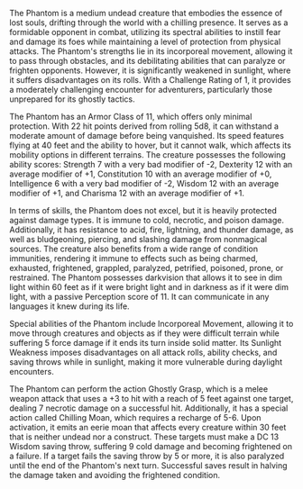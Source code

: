 The Phantom is a medium undead creature that embodies the essence of lost souls, drifting through the world with a chilling presence. It serves as a formidable opponent in combat, utilizing its spectral abilities to instill fear and damage its foes while maintaining a level of protection from physical attacks. The Phantom's strengths lie in its incorporeal movement, allowing it to pass through obstacles, and its debilitating abilities that can paralyze or frighten opponents. However, it is significantly weakened in sunlight, where it suffers disadvantages on its rolls. With a Challenge Rating of 1, it provides a moderately challenging encounter for adventurers, particularly those unprepared for its ghostly tactics.

The Phantom has an Armor Class of 11, which offers only minimal protection. With 22 hit points derived from rolling 5d8, it can withstand a moderate amount of damage before being vanquished. Its speed features flying at 40 feet and the ability to hover, but it cannot walk, which affects its mobility options in different terrains. The creature possesses the following ability scores: Strength 7 with a very bad modifier of -2, Dexterity 12 with an average modifier of +1, Constitution 10 with an average modifier of +0, Intelligence 6 with a very bad modifier of -2, Wisdom 12 with an average modifier of +1, and Charisma 12 with an average modifier of +1.

In terms of skills, the Phantom does not excel, but it is heavily protected against damage types. It is immune to cold, necrotic, and poison damage. Additionally, it has resistance to acid, fire, lightning, and thunder damage, as well as bludgeoning, piercing, and slashing damage from nonmagical sources. The creature also benefits from a wide range of condition immunities, rendering it immune to effects such as being charmed, exhausted, frightened, grappled, paralyzed, petrified, poisoned, prone, or restrained. The Phantom possesses darkvision that allows it to see in dim light within 60 feet as if it were bright light and in darkness as if it were dim light, with a passive Perception score of 11. It can communicate in any languages it knew during its life.

Special abilities of the Phantom include Incorporeal Movement, allowing it to move through creatures and objects as if they were difficult terrain while suffering 5 force damage if it ends its turn inside solid matter. Its Sunlight Weakness imposes disadvantages on all attack rolls, ability checks, and saving throws while in sunlight, making it more vulnerable during daylight encounters.

The Phantom can perform the action Ghostly Grasp, which is a melee weapon attack that uses a +3 to hit with a reach of 5 feet against one target, dealing 7 necrotic damage on a successful hit. Additionally, it has a special action called Chilling Moan, which requires a recharge of 5-6. Upon activation, it emits an eerie moan that affects every creature within 30 feet that is neither undead nor a construct. These targets must make a DC 13 Wisdom saving throw, suffering 9 cold damage and becoming frightened on a failure. If a target fails the saving throw by 5 or more, it is also paralyzed until the end of the Phantom's next turn. Successful saves result in halving the damage taken and avoiding the frightened condition.